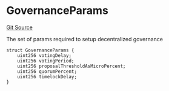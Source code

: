 # GovernanceParams
[Git Source](https://github.com/larrythecucumber321/protocol/blob/77d337b8595ba96d069ded321419b36a61984170/contracts/interfaces/IFacadeWrite.sol)

The set of params required to setup decentralized governance


```solidity
struct GovernanceParams {
    uint256 votingDelay;
    uint256 votingPeriod;
    uint256 proposalThresholdAsMicroPercent;
    uint256 quorumPercent;
    uint256 timelockDelay;
}
```

